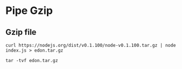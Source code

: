 # Pipe Gzip

## Gzip file
`curl https://nodejs.org/dist/v0.1.100/node-v0.1.100.tar.gz | node index.js > edon.tar.gz`

`tar -tvf edon.tar.gz`

